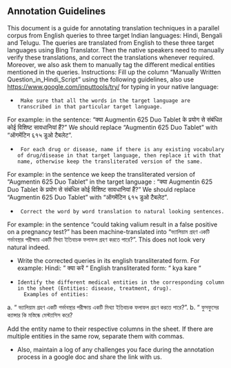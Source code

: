 
## Annotation Guidelines
This document is a guide for annotating translation techniques in a parallel corpus from English queries to three target Indian languages: Hindi, Bengali and Telugu. The queries are translated from English to these three target languages using Bing Translator. Then the native speakers need to manually verify these translations, and correct the translations whenever required. Moreover, we also ask them to manually tag the different medical entities mentioned in the queries.
Instructions:
Fill up the column “Manually Written Question_in_Hindi_Script” using the following guidelines, also use https://www.google.com/inputtools/try/ for typing in your native language:
*      Make sure that all the words in the target language are transcribed in that particular target language. 
For example: in the sentence: “क्या Augmentin 625 Duo Tablet के प्रयोग से संबंधित कोई विशिष्ट सावधानियां हैं?”
We should replace “Augmentin 625 Duo Tablet” with “ऑगमेंटिन ६१५ डुओ टैबलेट”.
*      For each drug or disease, name if there is any existing vocabulary of drug/disease in that target language, then replace it with that name, otherwise keep the transliterated version of the same.
For example: in the sentence we keep the transliterated version of “Augmentin 625 Duo Tablet” in the target language :
“क्या Augmentin 625 Duo Tablet के प्रयोग से संबंधित कोई विशिष्ट सावधानियां हैं?”
We should replace “Augmentin 625 Duo Tablet” with “ऑगमेंटिन ६१५ डुओ टैबलेट”.
*      Correct the word by word translation to natural looking sentences.
For example: in the sentence “could taking valium result in a false positive on a pregnancy test?” has been machine-translated into “ভ্যালিয়াম গ্রহণ একটি গর্ভাবস্থার পরীক্ষায় একটি মিথ্যা ইতিবাচক ফলাফল গ্রহণ করতে পারে?”. This does not look very natural indeed.
* Write the corrected queries in its english transliterated form. 
For example: Hindi: ” क्या करें “
English transliterated form: “ kya kare “
*     Identify the different medical entities in the corresponding column in the sheet (Entities: disease, treatment, drug).
        Examples of entities:
a.       “<drug> ভ্যালিয়াম </drug> গ্রহণ একটি গর্ভাবস্থার পরীক্ষায় একটি মিথ্যা ইতিবাচক ফলাফল গ্রহণ করতে পারে?”.
b.   	“<disease> ফুসফুসের ক্যান্সার </disease> কি <disease> মস্তিষ্কে মেস্ট্যাসিস </disease> করে?

Add the entity name to their respective columns in the sheet. If there are multiple entities in the same row, separate them with commas.

*    Also, maintain a log of any challenges you face during the annotation process in a google doc and share the link with us. 
